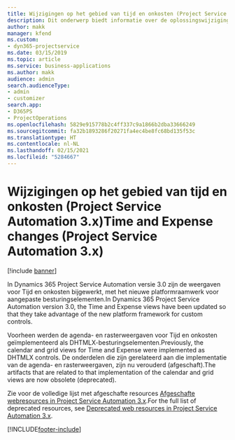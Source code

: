 ```yaml
---
title: Wijzigingen op het gebied van tijd en onkosten (Project Service Automation 3.x)
description: Dit onderwerp biedt informatie over de oplossingswijzigingen voor Tijd en onkosten.
author: makk
manager: kfend
ms.custom:
- dyn365-projectservice
ms.date: 03/15/2019
ms.topic: article
ms.service: business-applications
ms.author: makk
audience: admin
search.audienceType:
- admin
- customizer
search.app:
- D365PS
- ProjectOperations
ms.openlocfilehash: 5829e915778b2c4ff337c9a1866b2dba33666249
ms.sourcegitcommit: fa32b1893286f20271fa4ec4be8fc68bd135f53c
ms.translationtype: HT
ms.contentlocale: nl-NL
ms.lasthandoff: 02/15/2021
ms.locfileid: "5284667"
---
```

# <a name="time-and-expense-changes-project-service-automation-3x"></a><span data-ttu-id="fb27d-103">Wijzigingen op het gebied van tijd en onkosten (Project Service Automation 3.x)</span><span class="sxs-lookup"><span data-stu-id="fb27d-103">Time and Expense changes (Project Service Automation 3.x)</span></span>

[!include [banner](../../includes/psa-now-project-operations.md)]

<span data-ttu-id="fb27d-104">In Dynamics 365 Project Service Automation versie 3.0 zijn de weergaven voor Tijd en onkosten bijgewerkt, met het nieuwe platformraamwerk voor aangepaste besturingselementen.</span><span class="sxs-lookup"><span data-stu-id="fb27d-104">In Dynamics 365 Project Service Automation version 3.0, the Time and Expense views have been updated so that they take advantage of the new platform framework for custom controls.</span></span>

<span data-ttu-id="fb27d-105">Voorheen werden de agenda- en rasterweergaven voor Tijd en onkosten geïmplementeerd als DHTMLX-besturingselementen.</span><span class="sxs-lookup"><span data-stu-id="fb27d-105">Previously, the calendar and grid views for Time and Expense were implemented as DHTMLX controls.</span></span> <span data-ttu-id="fb27d-106">De onderdelen die zijn gerelateerd aan die implementatie van de agenda- en rasterweergaven, zijn nu verouderd (afgeschaft).</span><span class="sxs-lookup"><span data-stu-id="fb27d-106">The artifacts that are related to that implementation of the calendar and grid views are now obsolete (deprecated).</span></span>

<span data-ttu-id="fb27d-107">Zie voor de volledige lijst met afgeschafte resources [Afgeschafte webresources in Project Service Automation 3.x](web-resources-deprecated-v3.x.md).</span><span class="sxs-lookup"><span data-stu-id="fb27d-107">For the full list of deprecated resources, see [Deprecated web resources in Project Service Automation 3.x](web-resources-deprecated-v3.x.md).</span></span>


[!INCLUDE[footer-include](../../includes/footer-banner.md)]